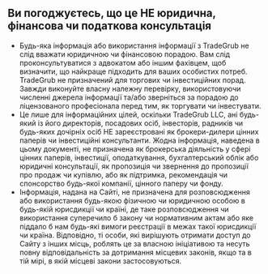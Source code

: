 ## Ви погоджуєтесь, що це НЕ юридична, фінансова чи податкова консультація
	
- Будь-яка інформація або використання інформації з TradeGrub не слід вважати юридичною чи фінансовою порадою. Вам слід проконсультуватися з адвокатом або іншим фахівцем, щоб визначити, що найкраще підходить для ваших особистих потреб.
TradeGrub не призначений для торгових чи інвестиційних порад. Завжди виконуйте власну належну перевірку, використовуючи численні джерела інформації та/або зверніться за порадою до ліцензованого професіонала перед тим, як торгувати чи інвестувати.
- Це лише для інформаційних цілей, оскільки TradeGrub LLC, ані будь-який із його директорів, посадових осіб, інвесторів, радників чи будь-яких дочірніх осіб НЕ зареєстровані як брокери-дилери цінних паперів чи інвестиційні консультанти. Жодна інформація, наведена в цьому документі, не призначена як брокерська діяльність у сфері цінних паперів, інвестиції, оподаткування, бухгалтерський облік або юридичні консультації, як пропозиція чи звернення до пропозиції про продаж чи купівлю, або як підтримка, рекомендація чи спонсорство будь-якої компанії, цінного паперу чи фонду. 
- Інформація, надана на Сайті, не призначена для розповсюдження або використання будь-якою фізичною чи юридичною особою в будь-якій юрисдикції чи країні, де таке розповсюдження чи використання суперечило б закону чи нормативним актам або яке піддало б нам будь-які вимоги реєстрації в межах такої юрисдикції чи країна. Відповідно, ті особи, які вирішують отримати доступ до Сайту з інших місць, роблять це за власною ініціативою та несуть повну відповідальність за дотримання місцевих законів, якщо та в тій мірі, в якій місцеві закони застосовуються.
